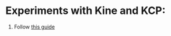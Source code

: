 # Experiments with Kine and KCP:

1. Follow [this guide](https://github.com/k3s-io/kine/tree/master/examples)
